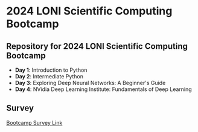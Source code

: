 # 2024 LONI Scientific Computing Bootcamp

## Repository for 2024 LONI Scientific Computing Bootcamp

* **Day 1**: Introduction to Python
* **Day 2**: Intermediate Python
* **Day 3**: Exploring Deep Neural Networks: A Beginner's Guide
* **Day 4**: NVidia Deep Learning Institute: Fundamentals of Deep Learning

## Survey
[Bootcamp Survey Link](https://forms.office.com/r/DPxJ8ZZWGH)
